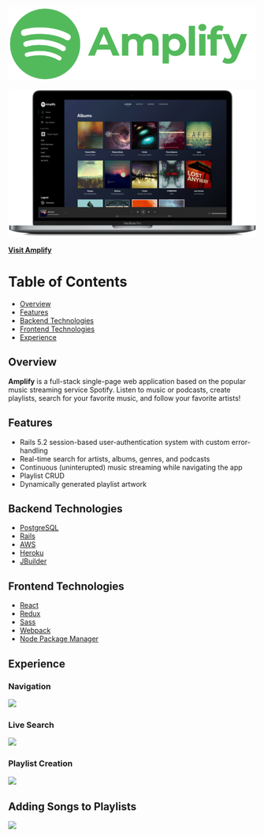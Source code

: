<p align="center">
<img src="https://github.com/SkiesXR/Amplify/blob/master/public/Amplify_Green_Transparent%20-%20800x237.png"></img>
<p/>
</p>
<img src="https://github.com/SkiesXR/Amplify/blob/master/public/ProductShot---MacBookPro---Albums---3800x2260.png"></img>

<a href="http://amplifypk.herokuapp.com/"><strong>Visit Amplify</strong></a>

# Table of Contents
- <a href="#overview">Overview</a>
- <a href="#features">Features</a>
- <a href="#backend">Backend Technologies</a>
- <a href="#frontend">Frontend Technologies</a>
- <a href="#experience">Experience</a>

## Overview <span id="overview"></span>

<strong>Amplify</strong> is a full-stack single-page web application based on the popular music streaming service Spotify. Listen to music or podcasts, create playlists, search for your favorite music, and follow your favorite artists! 

## Features <span id="features"></span>

* Rails 5.2 session-based user-authentication system with custom error-handling
* Real-time search for artists, albums, genres, and podcasts
* Continuous (uninterupted) music streaming while navigating the app
* Playlist CRUD
* Dynamically generated playlist artwork

## Backend Technologies <span id="backend"></span>

- <a href="https://postgresql.org/" target="_blank">PostgreSQL </a>
- <a href="https://rubyonrails.org/" target="_blank">Rails</a>
- <a href="https://aws.amazon.com//" target="_blank">AWS</a>
- <a href="https://heroku.com/" target="_blank">Heroku</a>
- <a href="https://github.com/rails/jbuilder" target="_blank">JBuilder</a>

## Frontend Technologies <span id="frontend"></span>

- <a href="https://reactjs.org/" target="_blank">React</a>
- <a href="https://redux.js.org/" target="_blank">Redux</a>
- <a href="https://sass-lang.com/" target="_blank">Sass</a>
- <a href="https://webpack.js.org/" target="_blank">Webpack</a>
- <a href="https://www.npmjs.com/" target="_blank">Node Package Manager</a>

## Experience <span id="frontend"></span>
### Navigation
<img src="https://github.com/SkiesXR/Amplify/blob/master/public/Amplify---Navigation.gif"></img>

### Live Search
<img src="https://github.com/SkiesXR/Amplify/blob/master/public/Amplify---SearchAndPlay.gif"></img>

### Playlist Creation
<img src="https://github.com/SkiesXR/Amplify/blob/master/public/Amplify---PlaylistCreation.gif"></img>

## Adding Songs to Playlists
<img src="https://github.com/SkiesXR/Amplify/blob/master/public/Amplify---AddSongToPlaylist.gif"></img>
